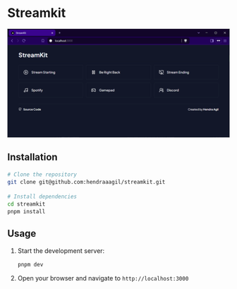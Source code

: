 # Streamkit

![Preview](public/preview.png)

## Installation

```bash
# Clone the repository
git clone git@github.com:hendraaagil/streamkit.git

# Install dependencies
cd streamkit
pnpm install
```

## Usage

1. Start the development server:

   ```bash
   pnpm dev
   ```

2. Open your browser and navigate to `http://localhost:3000`
